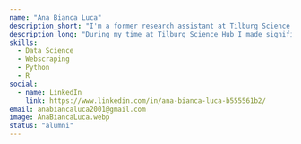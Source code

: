 ```yaml
---
name: "Ana Bianca Luca"
description_short: "I'm a former research assistant at Tilburg Science Hub and alumni of Tilburg University, passionate about Data Science and Marketing Research." 
description_long: "During my time at Tilburg Science Hub I made significant contributions on topics such as Data Visualization, Regression Discontinuity Designs, best practices for using Git and GitHub and the use of various Python/R libraries. My background in Data Science and Marketing Analytics has helped me bring value to this community, which in return has taught me how to better collaborate and engage in open science projects."
skills: 
  - Data Science
  - Webscraping
  - Python
  - R
social:
  - name: LinkedIn
    link: https://www.linkedin.com/in/ana-bianca-luca-b555561b2/
email: anabiancaluca2001@gmail.com
image: AnaBiancaLuca.webp
status: "alumni"
---
```

